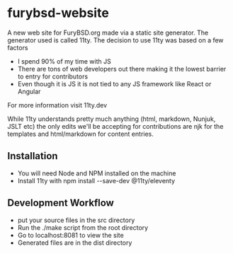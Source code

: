 # furybsd-website

A new web site for FuryBSD.org made via a static site generator. The generator used is called 11ty. The decision to use 11ty was based on a few factors

- I spend 90% of my time with JS
- There are tons of web developers out there making it the lowest barrier to entry for contributors
- Even though it is JS it is not tied to any JS framework like React or Angular

For more information visit 11ty.dev

While 11ty understands pretty much anything (html, markdown, Nunjuk, JSLT etc) the only edits we'll be accepting for contributions are njk for the templates and html/markdown for content entries.

## Installation

- You will need Node and NPM installed on the machine
- Install 11ty with npm install --save-dev @11ty/eleventy

## Development Workflow
- put your source files in the src directory
- Run the ./make script from the root directory
- Go to localhost:8081 to view the site
- Generated files are in the dist directory
